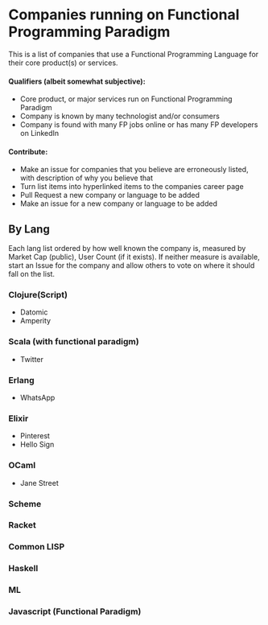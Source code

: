 # Companies running on Functional Programming Paradigm
This is a list of companies that use a Functional Programming Language for their core product(s) or services.  

#### Qualifiers (albeit somewhat subjective):  
- Core product, or major services run on Functional Programming Paradigm   
- Company is known by many technologist and/or consumers  
- Company is found with many FP jobs online or has many FP developers on LinkedIn  

#### Contribute:
- Make an issue for companies that you believe are erroneously listed, with description of why you believe that  
- Turn list items into hyperlinked items to the companies career page
- Pull Request a new company or language to be added
- Make an issue for a new company or language to be added
## By Lang
Each lang list ordered by how well known the company is, measured by Market Cap (public), User Count (if it exists). If neither measure is available, start an Issue for the company and allow others to vote on where it should fall on the list.

### Clojure(Script)
- Datomic
- Amperity
### Scala (with functional paradigm)
- Twitter
### Erlang
- WhatsApp
### Elixir
- Pinterest
- Hello Sign
### OCaml
- Jane Street
### Scheme

### Racket

### Common LISP

### Haskell

### ML

### Javascript (Functional Paradigm)
